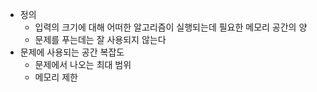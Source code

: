 - 정의
	- 입력의 크기에 대해 어떠한 알고리즘이 실행되는데 필요한 메모리 공간의 양
	- 문제를 푸는데는 잘 사용되지 않는다
- 문제에 사용되는 공간 복잡도
	- 문제에서 나오는 최대 범위
	- 메모리 제한